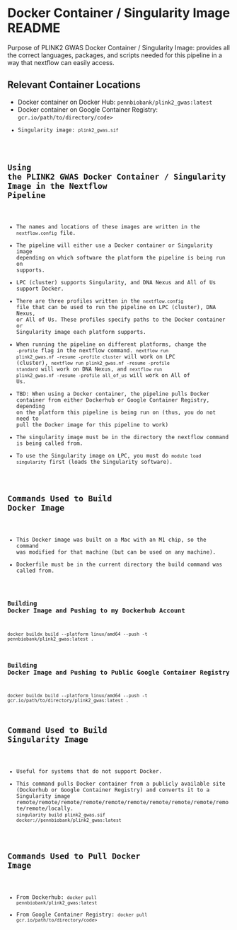 # Docker Container / Singularity Image README

Purpose of PLINK2 GWAS Docker Container / Singularity Image: provides all the correct languages, packages, and scripts needed for this pipeline in a way that nextflow can easily access.

## Relevant Container Locations
* Docker container on Docker Hub: <code>pennbiobank/plink2_gwas:latest</code>
* Docker container on Google Container Registry: <code>gcr.io/path/to/directory/code>
* Singularity image: <code>plink2_gwas.sif</code>

## Using the PLINK2 GWAS Docker Container / Singularity Image in the Nextflow Pipeline
* The names and locations of these images are written in the <code>nextflow.config</code> file.
* The pipeline will either use a Docker container or Singularity image depending on which software the platform the pipeline is being run on supports.
* LPC (cluster) supports Singularity, and DNA Nexus and All of Us support Docker.
* There are three profiles written in the <code>nextflow.config</code> file that can be used to run the pipeline on LPC (cluster), DNA Nexus, or All of Us. These profiles specify paths to the Docker container or Singularity image each platform supports.
* When running the pipeline on different platforms, change the <code>-profile</code> flag in the nextflow command. <code>nextflow run plink2_gwas.nf -resume -profile cluster</code> will work on LPC (cluster), <code>nextflow run plink2_gwas.nf -resume -profile standard</code> will work on DNA Nexus, and <code>nextflow run plink2_gwas.nf -resume -profile all_of_us</code> will work on All of Us.
* TBD: When using a Docker container, the pipeline pulls Docker container from either Dockerhub or Google Container Registry, depending on the platform this pipeline is being run on (thus, you do not need to pull the Docker image for this pipeline to work)
* The singularity image must be in the directory the nextflow command is being called from.
* To use the Singularity image on LPC, you must do <code>module load singularity</code> first (loads the Singularity software).

## Commands Used to Build Docker Image
* This Docker image was built on a Mac with an M1 chip, so the command was modified for that machine (but can be used on any machine).
* Dockerfile must be in the current directory the build command was called from.
### Building Docker Image and Pushing to my Dockerhub Account
<code>docker buildx build --platform  linux/amd64 --push -t pennbiobank/plink2_gwas:latest .</code>
### Building Docker Image and Pushing to Public Google Container Registry
<code>docker buildx build --platform  linux/amd64 --push -t gcr.io/path/to/directory/plink2_gwas:latest .</code>

## Command Used to Build Singularity Image
* Useful for systems that do not support Docker.
* This command pulls Docker container from a publicly available site (Dockerhub or Google Container Registry) and converts it to a Singularity image remote/remote/remote/remote/remote/remote/remote/remote/remote/remote/remote/locally.
<code>singularity build plink2_gwas.sif docker://pennbiobank/plink2_gwas:latest</code>

## Commands Used to Pull Docker Image
* From Dockerhub: <code>docker pull pennbiobank/plink2_gwas:latest</code>
* From Google Container Registry: <code>docker pull gcr.io/path/to/directory/code>
